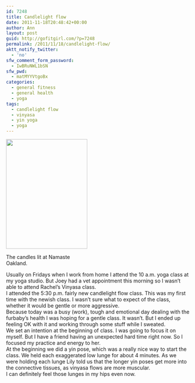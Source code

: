 ```yaml
---
id: 7248
title: Candlelight flow
date: 2011-11-18T20:48:42+00:00
author: Ann
layout: post
guid: http://gofitgirl.com/?p=7248
permalink: /2011/11/18/candlelight-flow/
aktt_notify_twitter:
  - 'no'
sfw_comment_form_password:
  - IwBRuNWL1bSN
sfw_pwd:
  - matMYYVtgoBx
categories:
  - general fitness
  - general health
  - yoga
tags:
  - candlelight flow
  - vinyasa
  - yin yoga
  - yoga
---
```

<div id="attachment_7256" style="width: 233px" class="wp-caption alignleft">
  <a href="http://gofitgirl.com/blog/wp-content/uploads/2011/11/candlelight1.jpg"><img class="size-medium wp-image-7256" title="candlelight" src="http://gofitgirl.com/blog/wp-content/uploads/2011/11/candlelight1-223x300.jpg" alt="" width="223" height="300" /></a>
  
  <p class="wp-caption-text">
    The candles lit at Namaste Oakland.
  </p>
</div>

  
Usually on Fridays when I work from home I attend the 10 a.m. yoga class at my yoga studio. But Joey had a vet appointment this morning so I wasn&#8217;t able to attend Rachel&#8217;s Vinyasa class.  
I attended the 5:30 p.m. fairly new candlelight flow class. This was my first time with the newish class. I wasn&#8217;t sure what to expect of the class, whether it would be gentle or more aggressive.  
Because today was a busy (work), tough and emotional day dealing with the furbaby&#8217;s health I was hoping for a gentle class. It wasn&#8217;t. But I ended up feeling OK with it and working through some stuff while I sweated.  
We set an intention at the beginning of class. I was going to focus it on myself. But I have a friend having an unexpected hard time right now. So I focused my practice and energy to her.  
At the beginning we did a yin pose, which was a really nice way to start the class. We held each exaggerated low lunge for about 4 minutes. As we were holding each lunge Lily told us that the longer yin poses get more into the connective tissues, as vinyasa flows are more muscular.  
I can definitely feel those lunges in my hips even now.